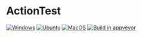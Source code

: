 # ActionTest

[![Windows](https://github.com/winstonkenny/action/actions/workflows/windows.yml/badge.svg)](https://github.com/winstonkenny/action/actions/workflows/windows.yml) 
[![Ubuntu](https://github.com/winstonkenny/action/actions/workflows/ubuntu.yml/badge.svg)](https://github.com/winstonkenny/action/actions/workflows/ubuntu.yml) 
[![MacOS](https://github.com/winstonkenny/ActionTest/actions/workflows/macos.yml/badge.svg)](https://github.com/winstonkenny/ActionTest/actions/workflows/macos.yml)
[![Build in appveyor](https://ci.appveyor.com/api/projects/status/maw9dh5ln8fwagc3?svg=true)](https://ci.appveyor.com/project/winstonkenny/action)


